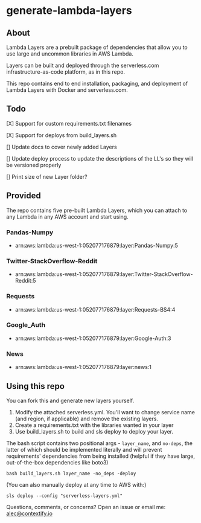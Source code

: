 # generate-lambda-layers



## About

Lambda Layers are a prebuilt package of dependencies that allow you to use large and uncommon libraries in AWS Lambda.

Layers can be built and deployed through the serverless.com infrastructure-as-code platform, as in this repo.

This repo contains end to end installation, packaging, and deployment of Lambda Layers with Docker and serverless.com.

## Todo 
[X] Support for custom requirements.txt filenames

[X] Support for deploys from build_layers.sh

[] Update docs to cover newly added Layers

[] Update deploy process to update the descriptions of the LL's so they will be versioned properly

[] Print size of new Layer folder?


## Provided


The repo contains five pre-built Lambda Layers, which you can attach to any Lambda in any AWS account and start using.


### Pandas-Numpy
- arn:aws:lambda:us-west-1:052077176879:layer:Pandas-Numpy:5
### Twitter-StackOverflow-Reddit
- arn:aws:lambda:us-west-1:052077176879:layer:Twitter-StackOverflow-Reddit:5
### Requests
 - arn:aws:lambda:us-west-1:052077176879:layer:Requests-BS4:4
### Google_Auth
 - arn:aws:lambda:us-west-1:052077176879:layer:Google-Auth:3
### News
 - arn:aws:lambda:us-west-1:052077176879:layer:news:1

## Using this repo

You can fork this and generate new layers yourself. 

1) Modify the attached serverless.yml. You'll want to change service name (and region, if applicable) and remove the existing layers.
2) Create a requirements.txt with the libraries wanted in your layer
3) Use build_layers.sh to build and sls deploy to deploy your layer.

The bash script contains two positional args - `layer_name`, and `no-deps`, the latter of which should be implemented literally and will prevent requirements' dependencies from being installed (helpful if they have large, out-of-the-box dependencies like boto3)

```bash build_layers.sh layer_name -no_deps -deploy```



(You can also manually deploy at any time to AWS with:)

```sls deploy --config "serverless-layers.yml"```


Questions, comments, or concerns? Open an issue or email me: alec@contextify.io

